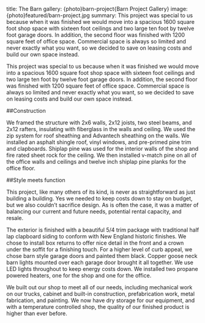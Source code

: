 title: The Barn
gallery: {photo}barn-project{Barn Project Gallery}
image: {photo}featured/barn-project.jpg
summary: This project was special to us because when it was finished we would move into a spacious 1600 square foot shop space with sixteen foot ceilings and two large ten foot by twelve foot garage doors. In addition, the second floor was finished with 1200 square feet of office space. Commercial space is always so limited and never exactly what you want, so we decided to save on leasing costs and build our own space instead. 

This project was special to us because when it was finished we would move into a spacious 1600 square foot shop space with sixteen foot ceilings and two large ten foot by twelve foot garage doors. In addition, the second floor was finished with 1200 square feet of office space. Commercial space is always so limited and never exactly what you want, so we decided to save on leasing costs and build our own space instead.

##Construction

We framed the structure with 2x6 walls, 2x12 joists, two steel beams, and 2x12 rafters, insulating with fiberglass in the walls and ceiling. We used the zip system for roof sheathing and Advantech sheathing on the walls. We installed an asphalt shingle roof, vinyl windows, and pre-primed pine trim and clapboards. Shiplap pine was used for the interior walls of the shop and fire rated sheet rock for the ceiling. We then installed v-match pine on all of the office walls and ceilings and twelve inch shiplap pine planks for the office floor. 

##Style meets function

This project, like many others of its kind, is never as straightforward as just building a building. Yes we needed to keep costs down to stay on budget, but we also couldn’t sacrifice design. As is often the case, it was a matter of balancing our current and future needs, potential rental capacity, and resale. 

The exterior is finished with a beautiful 5/4 trim package with traditional half lap clapboard siding to conform with New England historic finishes. We chose to install box returns to offer nice detail in the front and a crown under the soffit for a finishing touch. For a higher level of curb appeal, we chose barn style garage doors and painted them black. Copper goose neck barn lights mounted over each garage door brought it all together. We use LED lights throughout to keep energy costs down. We installed two propane powered heaters, one for the shop and one for the office. 

We built out our shop to meet all of our needs, including mechanical work on our trucks, cabinet and built-in construction, prefabrication work, metal fabrication, and painting. We now have dry storage for our equipment, and with a temperature controlled shop, the quality of our finished product is higher than ever before.
